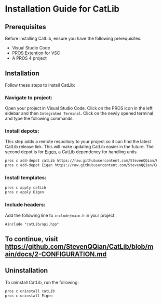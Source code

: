# Installation Guide for CatLib

## Prerequisites

Before installing CatLib, ensure you have the following prerequisites:

- Visual Studio Code
- [PROS Extention](https://marketplace.visualstudio.com/items?itemName=sigbots.pros) for VSC
- A PROS 4 project

## Installation

Follow these steps to install CatLib:

### **Navigate to project:**
Open your project in Visual Studio Code. Click on the PROS icon in the left sidebar and then `Integrated Terminal`. Click on the newly opened terminal and type the following commands.

### **Install depots:**
This step adds a remote respoitory to your project so it can find the latest CatLib release link. This will make updating CatLib easier in the future. The second depot is for [Eigen](https://github.com/LemLib/Eigen), a CatLib dependency for handling units.

```bash
pros c add-depot catLib https://raw.githubusercontent.com/StevenQQian/CatLib/refs/heads/depot/stable.json
pros c add-depot Eigen https://raw.githubusercontent.com/StevenQQian/CatLib/refs/heads/depot/eigen.json
```

### **Install templates:**
```bash
pros c apply catLib
pros c apply Eigen
```

### **Include headers:**
Add the following line to `include/main.h` in your project:
```
#include "catLib/api.hpp"
```

## To continue, visit https://github.com/StevenQQian/CatLib/blob/main/docs/2-CONFIGURATION.md

## Uninstallation

To uninstall CatLib, run the following:
```bash
pros c uninstall catLib
pros c uninstall Eigen
```